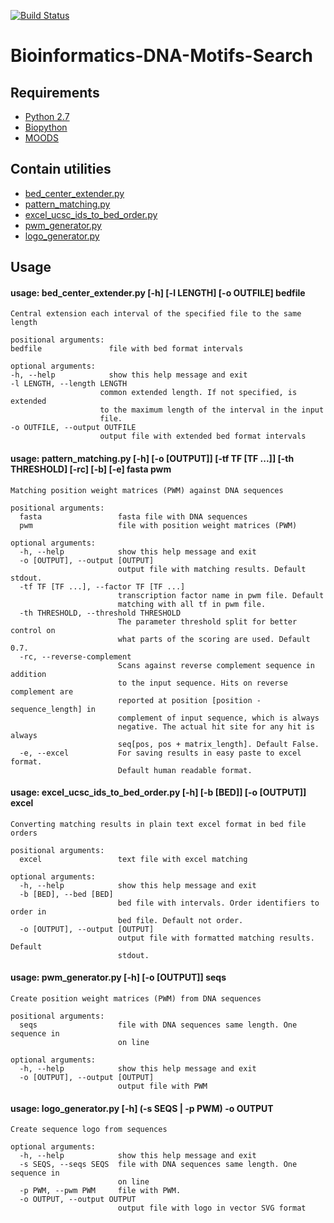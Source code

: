 [![Build Status](https://travis-ci.org/SvichkarevAnatoly/Bioinformatics-DNA-Motifs-Search.svg?branch=master)](https://travis-ci.org/SvichkarevAnatoly/Bioinformatics-DNA-Motifs-Search)

# Bioinformatics-DNA-Motifs-Search
## Requirements
+ [Python 2.7](http://www.python.org)
+ [Biopython](http://biopython.org/)
+ [MOODS](http://www.cs.helsinki.fi/group/pssmfind/)

## Contain utilities
+ [bed_center_extender.py](#usage-bed_center_extenderpy--h--l-length--o-outfile-bedfile)
+ [pattern_matching.py](#usage-pattern_matchingpy--h--o-output--tf-tf-tf---th-threshold--rc--b--e-fasta-pwm)
+ [excel_ucsc_ids_to_bed_order.py](#usage-excel_ucsc_ids_to_bed_orderpy--h--b-bed--o-output-excel)
+ [pwm_generator.py](#usage-pwm_generatorpy--h--o-output-seqs)
+ [logo_generator.py](#usage-logo_generatorpy--h--s-seqs---p-pwm--o-output)

## Usage
#### usage: bed_center_extender.py \[-h] \[-l LENGTH] \[-o OUTFILE] bedfile

    Central extension each interval of the specified file to the same length

    positional arguments:
    bedfile               file with bed format intervals

    optional arguments:
    -h, --help            show this help message and exit
    -l LENGTH, --length LENGTH
                        common extended length. If not specified, is extended
                        to the maximum length of the interval in the input
                        file.
    -o OUTFILE, --output OUTFILE
                        output file with extended bed format intervals

#### usage: pattern_matching.py \[-h] \[-o \[OUTPUT]] \[-tf TF \[TF ...]] \[-th THRESHOLD] \[-rc] \[-b] \[-e] fasta pwm
    
    Matching position weight matrices (PWM) against DNA sequences
    
    positional arguments:
      fasta                 fasta file with DNA sequences
      pwm                   file with position weight matrices (PWM)
    
    optional arguments:
      -h, --help            show this help message and exit
      -o [OUTPUT], --output [OUTPUT]
                            output file with matching results. Default stdout.
      -tf TF [TF ...], --factor TF [TF ...]
                            transcription factor name in pwm file. Default
                            matching with all tf in pwm file.
      -th THRESHOLD, --threshold THRESHOLD
                            The parameter threshold split for better control on
                            what parts of the scoring are used. Default 0.7.
      -rc, --reverse-complement
                            Scans against reverse complement sequence in addition
                            to the input sequence. Hits on reverse complement are
                            reported at position [position - sequence_length] in
                            complement of input sequence, which is always
                            negative. The actual hit site for any hit is always
                            seq[pos, pos + matrix_length]. Default False.
      -e, --excel           For saving results in easy paste to excel format.
                            Default human readable format.
                            
#### usage: excel_ucsc_ids_to_bed_order.py \[-h] \[-b \[BED]] \[-o \[OUTPUT]] excel
    
    Converting matching results in plain text excel format in bed file orders
    
    positional arguments:
      excel                 text file with excel matching
    
    optional arguments:
      -h, --help            show this help message and exit
      -b [BED], --bed [BED]
                            bed file with intervals. Order identifiers to order in
                            bed file. Default not order.
      -o [OUTPUT], --output [OUTPUT]
                            output file with formatted matching results. Default
                            stdout.
                            
#### usage: pwm_generator.py \[-h] \[-o \[OUTPUT]] seqs

    Create position weight matrices (PWM) from DNA sequences
    
    positional arguments:
      seqs                  file with DNA sequences same length. One sequence in
                            on line
    
    optional arguments:
      -h, --help            show this help message and exit
      -o [OUTPUT], --output [OUTPUT]
                            output file with PWM

#### usage: logo_generator.py \[-h] (-s SEQS | -p PWM) -o OUTPUT

    Create sequence logo from sequences
    
    optional arguments:
      -h, --help            show this help message and exit
      -s SEQS, --seqs SEQS  file with DNA sequences same length. One sequence in
                            on line
      -p PWM, --pwm PWM     file with PWM.
      -o OUTPUT, --output OUTPUT
                            output file with logo in vector SVG format
